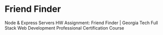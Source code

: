 # Friend Finder
Node &amp; Express Servers HW Assignment: Friend Finder | Georgia Tech Full Stack Web Development Professional Certification Course
